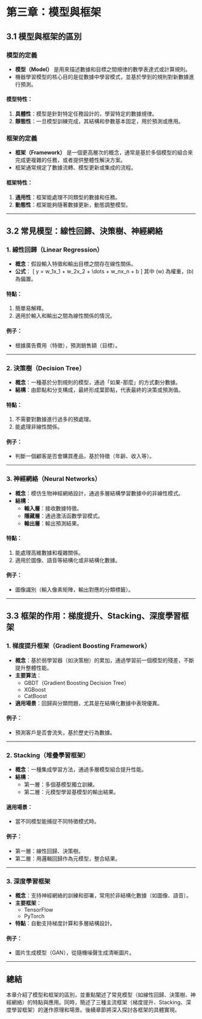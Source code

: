 # 第三章：模型與框架

## 3.1 模型與框架的區別

### 模型的定義
- **模型（Model）** 是用來描述數據和目標之間規律的數學表達式或計算規則。
- 機器學習模型的核心目的是從數據中學習模式，並基於學到的規則對新數據進行預測。

#### **模型特性：**
1. **具體性**：模型是針對特定任務設計的，學習特定的數據規律。
2. **靜態性**：一旦模型訓練完成，其結構和參數基本固定，用於預測或應用。

### 框架的定義
- **框架（Framework）** 是一個更高層次的概念，通常是基於多個模型的組合來完成更複雜的任務，或者提供整體性解決方案。
- 框架通常規定了數據流轉、模型更新或集成的流程。

#### **框架特性：**
1. **通用性**：框架能處理不同類型的數據和任務。
2. **動態性**：框架能夠隨著數據更新，動態調整模型。

---

## 3.2 常見模型：線性回歸、決策樹、神經網絡

### 1. **線性回歸（Linear Regression）**
- **概念**：假設輸入特徵和輸出目標之間存在線性關係。
- **公式**：
  \[
  y = w_1x_1 + w_2x_2 + \dots + w_nx_n + b
  \]
  其中 \(w\) 為權重，\(b\) 為偏置。

#### **特點：**
1. 簡單易解釋。
2. 適用於輸入和輸出之間為線性關係的情況。

#### **例子：**
- 根據廣告費用（特徵），預測銷售額（目標）。

---

### 2. **決策樹（Decision Tree）**
- **概念**：一種基於分割規則的模型，通過「如果-那麼」的方式劃分數據。
- **結構**：由節點和分支構成，最終形成葉節點，代表最終的決策或預測值。

#### **特點：**
1. 不需要對數據進行過多的預處理。
2. 能處理非線性關係。

#### **例子：**
- 判斷一個顧客是否會購買產品，基於特徵（年齡、收入等）。

---

### 3. **神經網絡（Neural Networks）**
- **概念**：模仿生物神經網絡設計，通過多層結構學習數據中的非線性模式。
- **結構**：
  - **輸入層**：接收數據特徵。
  - **隱藏層**：通過激活函數學習模式。
  - **輸出層**：輸出預測結果。

#### **特點：**
1. 能處理高維數據和複雜關係。
2. 適用於圖像、語音等結構化或非結構化數據。

#### **例子：**
- 圖像識別（輸入像素矩陣，輸出對應的分類標籤）。

---

## 3.3 框架的作用：梯度提升、Stacking、深度學習框架

### **1. 梯度提升框架（Gradient Boosting Framework）**
- **概念**：基於弱學習器（如決策樹）的累加，通過學習前一個模型的殘差，不斷提升整體性能。
- **主要算法**：
  - GBDT（Gradient Boosting Decision Tree）
  - XGBoost
  - CatBoost
- **適用場景**：回歸與分類問題，尤其是在結構化數據中表現優異。

#### **例子：**
- 預測客戶是否會流失，基於歷史行為數據。

---

### **2. Stacking（堆疊學習框架）**
- **概念**：一種集成學習方法，通過多層模型組合提升性能。
- **結構**：
  - 第一層：多個基模型獨立訓練。
  - 第二層：元模型學習基模型的輸出結果。

#### **適用場景：**
- 當不同模型能捕捉不同特徵模式時。

#### **例子：**
- 第一層：線性回歸、決策樹。
- 第二層：用邏輯回歸作為元模型，整合結果。

---

### **3. 深度學習框架**
- **概念**：支持神經網絡的訓練和部署，常用於非結構化數據（如圖像、語音）。
- **主要框架**：
  - TensorFlow
  - PyTorch
- **特點**：自動支持梯度計算和多層結構設計。

#### **例子：**
- 圖片生成模型（GAN），從隨機噪聲生成清晰圖片。

---

## 總結
本章介紹了模型和框架的區別，並重點闡述了常見模型（如線性回歸、決策樹、神經網絡）的特點與應用。同時，簡述了三種主流框架（梯度提升、Stacking、深度學習框架）的運作原理和場景。後續章節將深入探討各框架的具體實現。

